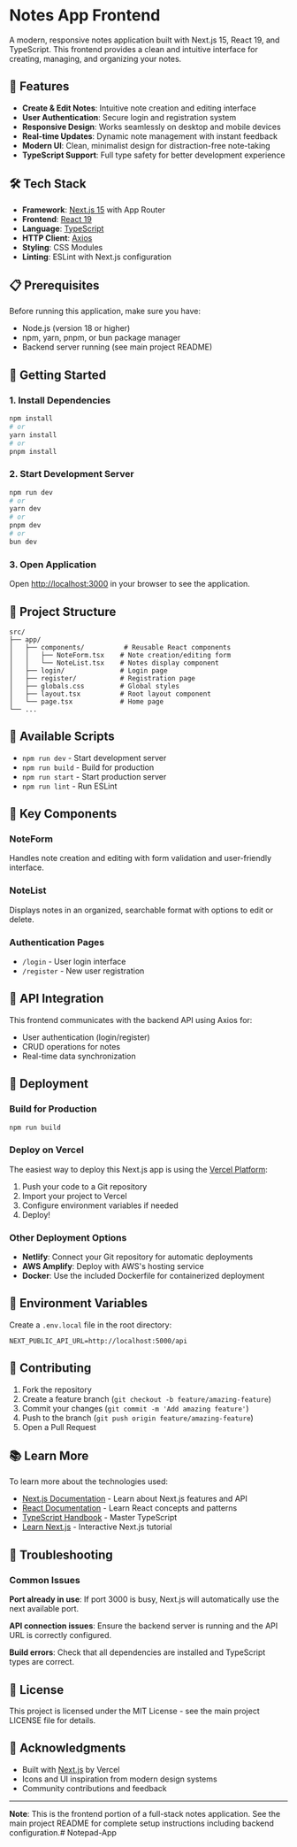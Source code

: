 # Notes App Frontend

A modern, responsive notes application built with Next.js 15, React 19, and TypeScript. This frontend provides a clean and intuitive interface for creating, managing, and organizing your notes.

## 🚀 Features

- **Create & Edit Notes**: Intuitive note creation and editing interface
- **User Authentication**: Secure login and registration system
- **Responsive Design**: Works seamlessly on desktop and mobile devices
- **Real-time Updates**: Dynamic note management with instant feedback
- **Modern UI**: Clean, minimalist design for distraction-free note-taking
- **TypeScript Support**: Full type safety for better development experience

## 🛠️ Tech Stack

- **Framework**: [Next.js 15](https://nextjs.org/) with App Router
- **Frontend**: [React 19](https://react.dev/)
- **Language**: [TypeScript](https://www.typescriptlang.org/)
- **HTTP Client**: [Axios](https://axios-http.com/)
- **Styling**: CSS Modules
- **Linting**: ESLint with Next.js configuration

## 📋 Prerequisites

Before running this application, make sure you have:

- Node.js (version 18 or higher)
- npm, yarn, pnpm, or bun package manager
- Backend server running (see main project README)

## 🚀 Getting Started

### 1. Install Dependencies

```bash
npm install
# or
yarn install
# or
pnpm install
```

### 2. Start Development Server

```bash
npm run dev
# or
yarn dev
# or
pnpm dev
# or
bun dev
```

### 3. Open Application

Open [http://localhost:3000](http://localhost:3000) in your browser to see the application.

## 📁 Project Structure

```
src/
├── app/
│   ├── components/          # Reusable React components
│   │   ├── NoteForm.tsx    # Note creation/editing form
│   │   └── NoteList.tsx    # Notes display component
│   ├── login/              # Login page
│   ├── register/           # Registration page
│   ├── globals.css         # Global styles
│   ├── layout.tsx          # Root layout component
│   └── page.tsx            # Home page
└── ...
```

## 🔧 Available Scripts

- `npm run dev` - Start development server
- `npm run build` - Build for production
- `npm run start` - Start production server
- `npm run lint` - Run ESLint

## 🎨 Key Components

### NoteForm
Handles note creation and editing with form validation and user-friendly interface.

### NoteList
Displays notes in an organized, searchable format with options to edit or delete.

### Authentication Pages
- `/login` - User login interface
- `/register` - New user registration

## 🔗 API Integration

This frontend communicates with the backend API using Axios for:
- User authentication (login/register)
- CRUD operations for notes
- Real-time data synchronization

## 🚀 Deployment

### Build for Production

```bash
npm run build
```

### Deploy on Vercel

The easiest way to deploy this Next.js app is using the [Vercel Platform](https://vercel.com/new?utm_medium=default-template&filter=next.js&utm_source=create-next-app&utm_campaign=create-next-app-readme):

1. Push your code to a Git repository
2. Import your project to Vercel
3. Configure environment variables if needed
4. Deploy!

### Other Deployment Options

- **Netlify**: Connect your Git repository for automatic deployments
- **AWS Amplify**: Deploy with AWS's hosting service
- **Docker**: Use the included Dockerfile for containerized deployment

## 🔧 Environment Variables

Create a `.env.local` file in the root directory:

```env
NEXT_PUBLIC_API_URL=http://localhost:5000/api
```

## 🤝 Contributing

1. Fork the repository
2. Create a feature branch (`git checkout -b feature/amazing-feature`)
3. Commit your changes (`git commit -m 'Add amazing feature'`)
4. Push to the branch (`git push origin feature/amazing-feature`)
5. Open a Pull Request

## 📚 Learn More

To learn more about the technologies used:

- [Next.js Documentation](https://nextjs.org/docs) - Learn about Next.js features and API
- [React Documentation](https://react.dev/) - Learn React concepts and patterns
- [TypeScript Handbook](https://www.typescriptlang.org/docs/) - Master TypeScript
- [Learn Next.js](https://nextjs.org/learn) - Interactive Next.js tutorial

## 🐛 Troubleshooting

### Common Issues

**Port already in use**: If port 3000 is busy, Next.js will automatically use the next available port.

**API connection issues**: Ensure the backend server is running and the API URL is correctly configured.

**Build errors**: Check that all dependencies are installed and TypeScript types are correct.

## 📄 License

This project is licensed under the MIT License - see the main project LICENSE file for details.

## 🙏 Acknowledgments

- Built with [Next.js](https://nextjs.org/) by Vercel
- Icons and UI inspiration from modern design systems
- Community contributions and feedback

---

**Note**: This is the frontend portion of a full-stack notes application. See the main project README for complete setup instructions including backend configuration.#   N o t e p a d - A p p  
 